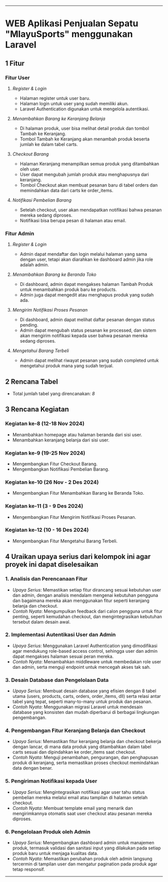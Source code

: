 
---

# WEB Aplikasi Penjualan Sepatu "MlayuSports" menggunakan Laravel

## 1 Fitur

### Fitur User

1. *Register & Login*
   - Halaman register untuk user baru.
   - Halaman login untuk user yang sudah memiliki akun.
   - Laravel Authentication digunakan untuk mengelola autentikasi.

2. *Menambahkan Barang ke Keranjang Belanja*
   - Di halaman produk, user bisa melihat detail produk dan tombol Tambah ke Keranjang.
   - Tombol Tambah ke Keranjang akan menambah produk beserta jumlah ke dalam tabel carts.

3. *Checkout Barang*
   - Halaman Keranjang menampilkan semua produk yang ditambahkan oleh user.
   - User dapat mengubah jumlah produk atau menghapusnya dari keranjang.
   - Tombol Checkout akan membuat pesanan baru di tabel orders dan memindahkan data dari carts ke order_items.

4. *Notifikasi Pembelian Barang*
   - Setelah checkout, user akan mendapatkan notifikasi bahwa pesanan mereka sedang diproses.
   - Notifikasi bisa berupa pesan di halaman atau email.

### Fitur Admin

1. *Register & Login*
   - Admin dapat mendaftar dan login melalui halaman yang sama dengan user, tetapi akan diarahkan ke dashboard admin jika role adalah admin.

2. *Menambahkan Barang ke Beranda Toko*
   - Di dashboard, admin dapat mengakses halaman Tambah Produk untuk menambahkan produk baru ke products.
   - Admin juga dapat mengedit atau menghapus produk yang sudah ada.

3. *Mengirim Notifikasi Proses Pesanan*
   - Di dashboard, admin dapat melihat daftar pesanan dengan status pending.
   - Admin dapat mengubah status pesanan ke processed, dan sistem akan mengirim notifikasi kepada user bahwa pesanan mereka sedang diproses.

4. *Mengetahui Barang Terbeli*
   - Admin dapat melihat riwayat pesanan yang sudah completed untuk mengetahui produk mana yang sudah terjual.

## 2 Rencana Tabel

- Total jumlah tabel yang direncanakan: *8*

## 3 Rencana Kegiatan

### Kegiatan ke-8 (12-18 Nov 2024)
- Menambahkan homepage atau halaman beranda dari sisi user.
- Menambahkan keranjang belanja dari sisi user.

### Kegiatan ke-9 (19-25 Nov 2024)
- Mengembangkan Fitur Checkout Barang.
- Mengembangkan Notifikasi Pembelian Barang.

### Kegiatan ke-10 (26 Nov - 2 Des 2024)
- Mengembangkan Fitur Menambahkan Barang ke Beranda Toko. 

### Kegiatan ke-11 (3 - 9 Des 2024)
- Mengembangkan Fitur Mengirim Notifikasi Proses Pesanan.

### Kegiatan ke-12 (10 - 16 Des 2024)
- Mengembangkan Fitur Mengetahui Barang Terbeli.

## 4 Uraikan upaya serius dari  kelompok ini agar  proyek ini dapat diselesaikan 

### 1. Analisis dan Perencanaan Fitur
- *Upaya Serius*: Memastikan setiap fitur dirancang sesuai kebutuhan user dan admin, dengan analisis mendalam mengenai kebutuhan pengguna dan bagaimana mereka akan menggunakan fitur seperti keranjang belanja dan checkout.
- *Contoh Nyata*: Mengumpulkan feedback dari calon pengguna untuk fitur penting, seperti kemudahan checkout, dan mengintegrasikan kebutuhan tersebut dalam desain awal.

### 2. Implementasi Autentikasi User dan Admin
- *Upaya Serius*: Menggunakan Laravel Authentication yang dimodifikasi agar mendukung role-based access control, sehingga user dan admin dapat mengakses halaman sesuai peran mereka.
- *Contoh Nyata*: Menambahkan middleware untuk membedakan role user dan admin, serta menguji endpoint untuk mencegah akses tak sah.

### 3. Desain Database dan Pengelolaan Data
- *Upaya Serius*: Membuat desain database yang efisien dengan 8 tabel utama (users, products, carts, orders, order_items, dll) serta relasi antar tabel yang tepat, seperti many-to-many untuk produk dan pesanan.
- *Contoh Nyata*: Menggunakan migrasi Laravel untuk mendesain database yang konsisten dan mudah diperbarui di berbagai lingkungan pengembangan.

### 4. Pengembangan Fitur Keranjang Belanja dan Checkout
- *Upaya Serius*: Memastikan fitur keranjang belanja dan checkout bekerja dengan lancar, di mana data produk yang ditambahkan dalam tabel carts sesuai dan dipindahkan ke order_items saat checkout.
- *Contoh Nyata*: Menguji penambahan, pengurangan, dan penghapusan produk di keranjang, serta memastikan proses checkout memindahkan data dengan benar.

### 5. Pengiriman Notifikasi kepada User
- *Upaya Serius*: Mengintegrasikan notifikasi agar user tahu status pembelian mereka melalui email atau tampilan di halaman setelah checkout.
- *Contoh Nyata*: Membuat template email yang menarik dan mengirimkannya otomatis saat user checkout atau pesanan mereka diproses.

### 6. Pengelolaan Produk oleh Admin
- *Upaya Serius*: Mengembangkan dashboard admin untuk manajemen produk, termasuk validasi dan sanitasi input yang dilakukan pada setiap produk baru untuk menjaga kualitas data.
- *Contoh Nyata*: Memastikan perubahan produk oleh admin langsung tercermin di tampilan user dan mengatur pagination pada produk agar tetap responsif.

---
